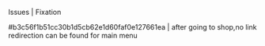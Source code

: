 Issues | Fixation

#b3c56f1b51cc30b1d5cb62e1d60faf0e127661ea | after going to shop,no link redirection can be found for main menu
 